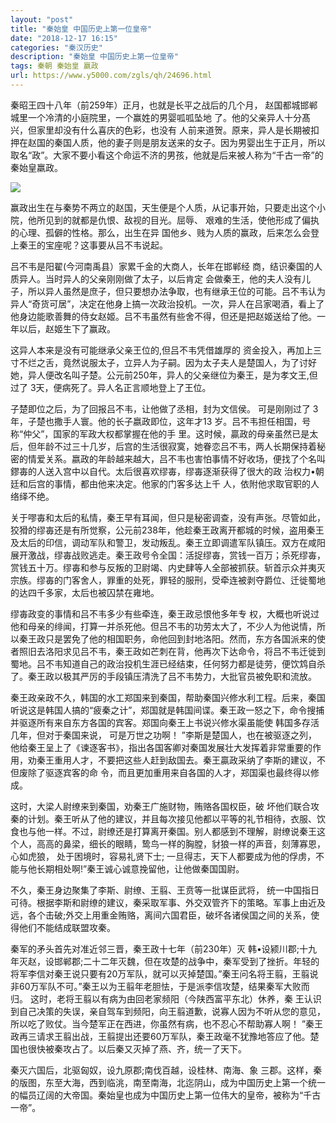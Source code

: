 ```yaml
---
layout: "post"
title: "秦始皇 中国历史上第一位皇帝"
date: "2018-12-17 16:15"
categories: "秦汉历史"
description: "秦始皇 中国历史上第一位皇帝"
tags: 秦朝 秦始皇 嬴政
url: https://www.y5000.com/zgls/qh/24696.html
---
```






秦昭王四十八年（前259年）正月，也就是长平之战后的几个月， 赵国都城邯郸城里一个冷清的小庭院里，一个赢姓的男婴呱呱坠地
了。他的父亲异人十分髙兴，但家里却没有什么喜庆的色彩，也没有
人前来道贺。原来，异人是长期被扣押在赵国的秦国人质，他的妻子则是朋友送来的女子。因为男婴出生于正月，所以取名“政”。大家不要小看这个命运不济的男孩，他就是后来被人称为“千古一帝”的
秦始皇羸政。

![](https://img.y5000.com/uploads/allimg/170807/8-1FPF93AIB.jpg)

赢政出生在与秦势不两立的赵国，天生便是个人质，从记事开始，只要走出这个小院，他所见到的就都是仇恨、敌视的目光。屈辱、
艰难的生活，使他形成了偏执的心理、孤僻的性格。那么，出生在异 国他乡、贱为人质的赢政，后来怎么会登上秦王的宝座呢？这事要从吕不韦说起。

吕不韦是阳翟(今河南禹县）家累千金的大商人，长年在邯郸经 商，结识秦国的人质异人。当时异人的父亲刚刚做了太子，以后肯定
会做秦王，他的夫人没有儿子，所以异人虽然是庶子，但只要想办法争取，也有继承王位的可能。吕不韦认为异人“奇货可居”，决定在他身上搞一次政治投机。一次，异人在吕家喝酒，看上了他身边能歌善舞的侍女赵姬。吕不韦虽然有些舍不得，但还是把赵姬送给了他。一年以后，赵姬生下了赢政。

这异人本来是没有可能继承父亲王位的,但吕不韦凭借雄厚的
资金投入，再加上三寸不烂之舌，竟然说服太子，立异人为子嗣。因为太子夫人是楚国人，为了讨好她，异人便改名叫子楚。公元前250年，异人的父亲继位为秦王，是为孝文王,但过了
3天，便病死了。异人名正言顺地登上了王位。

子楚即位之后，为了回报吕不韦，让他做了丞相，封为文信侯。 可是刚刚过了 3年，子楚也撒手人寰。他的长子嬴政即位，这年才13
岁。吕不韦担任相国，号称“仲父”，国家的军政大权都掌握在他的手
里。这时候，贏政的母亲虽然已是太后，但年龄不过三十几岁，后宫的生活很寂寞，她眷恋吕不韦，两人长期保持着秘密的情爱关系。嬴政的年龄越来越大，吕不韦也害怕事情不好收场，便找了个名叫鏐毐的人送入宫中以自代。太后很喜欢缪毐，缪毐逐渐获得了很大的政
治权力•朝廷和后宫的事情，都由他来决定。他家的门客多达上千 人，依附他求取官职的人络绎不绝。

关于嘐毐和太后的私情，秦王早有耳闻，但只是秘密调查，没有声张。尽管如此，狡猾的缪毐还是有所觉察，公元前238年，他趁秦王政离开都城的时候，盗用秦王及太后的印信，调动军队和警卫，发动叛乱。秦王立即调遣军队镇压。双方在咸阳展开激战，缪毐战败逃走。秦王政号令全国：活捉缪毐，赏钱一百万；杀死缪毐，赏钱五十万。缪毐和参与反叛的卫尉竭、内史肆等人全部被抓获。斩首示众并夷灭宗族。缪毐的门客舍人，罪重的处死，罪轻的服刑，受牵连被剥夺爵位、迁徙蜀地的达四千多家，太后也被囚禁在雍地。

缪毐政变的事情和吕不韦多少有些牵连，秦王政忌恨他多年专
权，大概也听说过他和母亲的绯闻，打算一并杀死他。但吕不韦的功劳太大了，不少人为他说情，所以秦王政只是罢免了他的相国职务，命他回到封地洛阳。然而，东方各国派来的使者照旧去洛阳求见吕不韦，秦王政如芒刺在背，他再次下达命令，将吕不韦迁徙到蜀地。吕不韦知道自己的政治投机生涯已经结束，任何努力都是徒劳，便饮鸩自杀了。秦王政以极其严厉的手段镇压清洗了吕不韦势力，大批官员被免职和流放。

秦王政亲政不久，韩国的水工郑国来到秦国，帮助秦国兴修水利工程。后来，秦国听说这是韩国人搞的“疲秦之计”，郑国就是韩国间谍。秦王政一怒之下，命令搜捕并驱逐所有来自东方各国的宾客。郑国向秦王上书说兴修水渠虽能使
韩国多存活几年，但对于秦国来说， 可是万世之功啊！
”李斯是楚国人，也在被驱逐之列，他给秦王呈上了《谏逐客书》，指出各国客卿对秦国发展壮大发挥着非常重要的作用，劝秦王重用人才，不要把这些人赶到敌国去。秦王贏政采纳了李斯的建议，不但废除了驱逐宾客的命
令，而且更加重用来自各国的人才，郑国渠也最终得以修成。

这时，大梁人尉缭来到秦国，劝秦王广施财物，贿赂各国权臣，破
坏他们联合攻秦的计划。秦王听从了他的建议，并且每次接见他都以平等的礼节相待，衣服、饮食也与他一样。不过，尉缭还是打算离开秦国。别人都感到不理解，尉缭说秦王这个人，高高的鼻梁，细长的眼睛，鸷鸟一样的胸膛，豺狼一样的声音，刻薄寡恩，心如虎狼，
处于困境时，容易礼贤下士; 一旦得志，天下人都要成为他的俘虏，不能与他长期相处啊!”秦王诚心诚意挽留他，让他做秦国国尉。

不久，秦王身边聚集了李斯、尉缭、王翦、王贲等一批谋臣武将，
统一中国指日可待。根据李斯和尉缭的建议，秦采取军事、外交双管齐下的策略。军事上由近及远，各个击破;外交上用重金贿赂，离间六国君臣，破坏各诸侯国之间的关系，使得他们不能结成联盟攻秦。

秦军的矛头首先对准近邻三晋，秦王政十七年（前230年）灭
韩•设颍川郡;十九年灭赵，设邯郸郡;二十二年灭魏，但在攻楚的战争中，秦军受到了挫折。年轻的将军李信对秦王说只要有20万军队，就可以灭掉楚国。”秦王问名将王翦，王翦说非60万军队不可。”秦王以为王翦年老胆怯，于是派李信攻楚，结果秦军大败而归。
这时，老将王翦以有病为由回老家频阳（今陕西富平东北）休养，秦
王认识到自己决策的失误，亲自驾车到频阳，向王翦道歉，说寡人因为不听从您的意见，所以吃了败仗。当今楚军正在西进，你虽然有病，也不忍心不帮助寡人啊！
”秦王政再三请求王翦出战，王翦提出还要60万军队，秦王政毫不犹豫地答应了他。楚国也很快被秦攻占了。以后秦又灭掉了燕、齐，统一了天下。

秦灭六国后，北驱匈奴，设九原郡;南伐百越，设桂林、南海、象
三郡。这样，秦的版图，东至大海，西到临洮，南至南海，北迄阴山，成为中国历史上第一个统一的幅员辽阔的大帝国。秦始皇也成为中国历史上第一位伟大的皇帝，被称为“千古一帝”。
